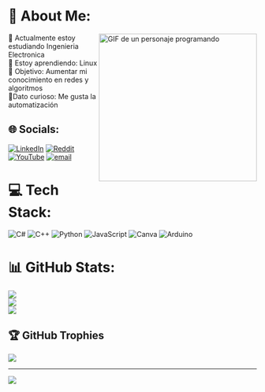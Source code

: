 # 💫 About Me:

<img align="right" height="300px" width= "320px" alt="GIF de un personaje programando" src="https://media4.giphy.com/media/v1.Y2lkPTc5MGI3NjExdDllZTE2ZDZiMWtnY2JtOHExNnVyNjE1dWllMXRtcHd4aXQydWxqMSZlcD12MV9pbnRlcm5hbF9naWZfYnlfaWQmY3Q9Zw/uYe2emzPgDfj2/giphy.gif"/>

🔭 Actualmente estoy estudiando Ingenieria Electronica<br>🌱 Estoy aprendiendo: Linux<br>🎯 Objetivo: Aumentar mi conocimiento en redes y algoritmos<br>🤖Dato curioso: Me gusta la automatización


## 🌐 Socials:
[![LinkedIn](https://img.shields.io/badge/LinkedIn-%230077B5.svg?logo=linkedin&logoColor=white)](https://linkedin.com/in/YojanContrerasGomez) [![Reddit](https://img.shields.io/badge/Reddit-%23FF4500.svg?logo=Reddit&logoColor=white)](https://reddit.com/user/yojanarley76@hotmail.com) [![YouTube](https://img.shields.io/badge/YouTube-%23FF0000.svg?logo=YouTube&logoColor=white)](https://youtube.com/@YojanC-u5j) [![email](https://img.shields.io/badge/Email-D14836?logo=gmail&logoColor=white)](mailto:yojanarley8@hotmail.com) 

# 💻 Tech Stack:
![C#](https://img.shields.io/badge/c%23-%23239120.svg?style=plastic&logo=csharp&logoColor=white) ![C++](https://img.shields.io/badge/c++-%2300599C.svg?style=plastic&logo=c%2B%2B&logoColor=white) ![Python](https://img.shields.io/badge/python-3670A0?style=plastic&logo=python&logoColor=ffdd54) ![JavaScript](https://img.shields.io/badge/javascript-%23323330.svg?style=plastic&logo=javascript&logoColor=%23F7DF1E) ![Canva](https://img.shields.io/badge/Canva-%2300C4CC.svg?style=plastic&logo=Canva&logoColor=white) ![Arduino](https://img.shields.io/badge/-Arduino-00979D?style=plastic&logo=Arduino&logoColor=white)
# 📊 GitHub Stats:
![](https://github-readme-stats.vercel.app/api?username=yojan-maker&theme=highcontrast&hide_border=false&include_all_commits=false&count_private=false)<br/>
![](https://nirzak-streak-stats.vercel.app/?user=yojan-maker&theme=highcontrast&hide_border=false)<br/>
![](https://github-readme-stats.vercel.app/api/top-langs/?username=yojan-maker&theme=highcontrast&hide_border=false&include_all_commits=false&count_private=false&layout=compact)

## 🏆 GitHub Trophies
![](https://github-profile-trophy.vercel.app/?username=yojan-maker&theme=radical&no-frame=true&no-bg=false&margin-w=4)

---
[![](https://visitcount.itsvg.in/api?id=yojan-maker&icon=8&color=7)](https://visitcount.itsvg.in)

<!-- Proudly created with GPRM ( https://gprm.itsvg.in ) -->

